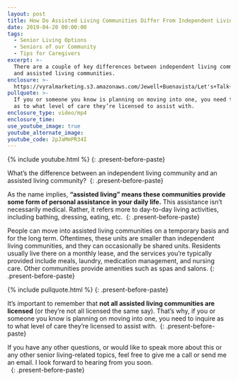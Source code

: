```yaml
---
layout: post
title: How Do Assisted Living Communities Differ From Independent Living Communities?
date: 2019-04-20 00:00:00
tags:
  - Senior Living Options
  - Seniors of our Community
  - Tips for Caregivers
excerpt: >-
  There are a couple of key differences between independent living communities
  and assisted living communities.
enclosure: >-
  https://vyralmarketing.s3.amazonaws.com/Jewell+Buenavista/Let's+Talk+Seniors+Show-+How+Assisted+Living+Communities+Function.mp4
pullquote: >-
  If you or someone you know is planning on moving into one, you need to inquire
  as to what level of care they’re licensed to assist with.
enclosure_type: video/mp4
enclosure_time:
use_youtube_image: true
youtube_alternate_image:
youtube_code: 2pJaMmPR34I
---
```


{% include youtube.html %}
{: .present-before-paste}

What’s the difference between an independent living community and an assisted living community?&nbsp;
{: .present-before-paste}

As the name implies, **“assisted living” means these communities provide some form of personal assistance in your daily life.** This assistance isn’t necessarily medical. Rather, it refers more to day-to-day living activities, including bathing, dressing, eating, etc.&nbsp;
{: .present-before-paste}

People can move into assisted living communities on a temporary basis and for the long term. Oftentimes, these units are smaller than independent living communities, and they can occasionally be shared units. Residents usually live there on a monthly lease, and the services you’re typically provided include meals, laundry, medication management, and nursing care. Other communities provide amenities such as spas and salons.
{: .present-before-paste}

{% include pullquote.html %}
{: .present-before-paste}

It’s important to remember that **not all assisted living communities are licensed** (or they’re not all licensed the same say). That’s why, if you or someone you know is planning on moving into one, you need to inquire as to what level of care they’re licensed to assist with.&nbsp;
{: .present-before-paste}

If you have any other questions, or would like to speak more about this or any other senior living-related topics, feel free to give me a call or send me an email. I look forward to hearing from you soon.<br>&nbsp;
{: .present-before-paste}